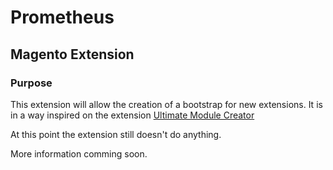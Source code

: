 # Prometheus
## Magento Extension

### Purpose
This extension will allow the creation of a bootstrap for new extensions. It is
in a way inspired on the extension [Ultimate Module Creator](https://github.com/tzyganu/UMC1.9)

At this point the extension still doesn't do anything.

More information comming soon.